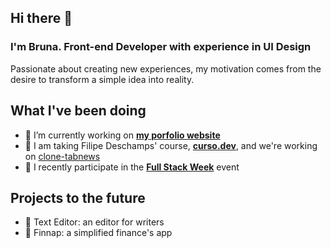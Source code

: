 ## Hi there 👋

### I'm Bruna. Front-end Developer with experience in UI Design

Passionate about creating new experiences, my motivation comes from the desire to transform a simple idea into reality.

## What I've been doing

- 🔭 I’m currently working on [**my porfolio website**](https://brunaboeger.dev.br/) 
- 🌱 I am taking Filipe Deschamps' course, [**curso.dev**](https://curso.dev), and we're working on [clone-tabnews](https://github.com/brunaboeger/clone-tabnews)
- 🌱 I recently participate in the [**Full Stack Week**](https://fullstackclub.com.br/) event

## Projects to the future

- 📑 Text Editor: an editor for writers
- 📑 Finnap: a simplified finance's app

<!--
**brunaboeger/brunaboeger** is a ✨ _special_ ✨ repository because its `README.md` (this file) appears on your GitHub profile.

Here are some ideas to get you started:

- 🔭 I’m currently working on ...
- 🌱 I’m currently learning ...
- 👯 I’m looking to collaborate on ...
- 🤔 I’m looking for help with ...
- 💬 Ask me about ...
- 📫 How to reach me: ...
- 😄 Pronouns: ...
- ⚡ Fun fact: ...
-->
